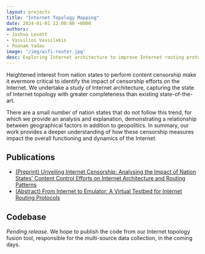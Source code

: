 ```yaml
---
layout: projects
title: "Internet Topology Mapping"
date: 2024-01-01 12:00:00 +0000
authors:
- Joshua Levett
- Vassilios Vassilakis
- Poonam Yadav
image: '/img/wifi-router.jpg'
desc: Exploring Internet architecture to improve Internet routing protocols.
---
```


Heightened interest from nation states to perform content censorship make it evermore critical to identify the impact of censorship efforts on the Internet. We undertake a study of Internet architecture, capturing the state of Internet topology with greater completeness than existing state-of-the-art.

There are a small number of nation states that do not follow this trend, for which we provide an analysis and explanation, demonstrating a relationship between geographical factors in addition to geopolitics. In summary, our work provides a deeper understanding of how these censorship measures impact the overall functioning and dynamics of the Internet.

## Publications

- [(Preprint) Unveiling Internet Censorship: Analysing the Impact of Nation States' Content Control Efforts on Internet Architecture and Routing Patterns](https://systronlab.github.io/publications/2024-unveiling-internet-censorship)
- [(Abstract) From Internet to Emulator: A Virtual Testbed for Internet Routing Protocols](https://systronlab.github.io/publications/2024-from-internet-to-emulator)

## Codebase

*Pending release*. We hope to publish the code from our Internet topology fusion tool, responsible for the multi-source data collection, in the coming days.